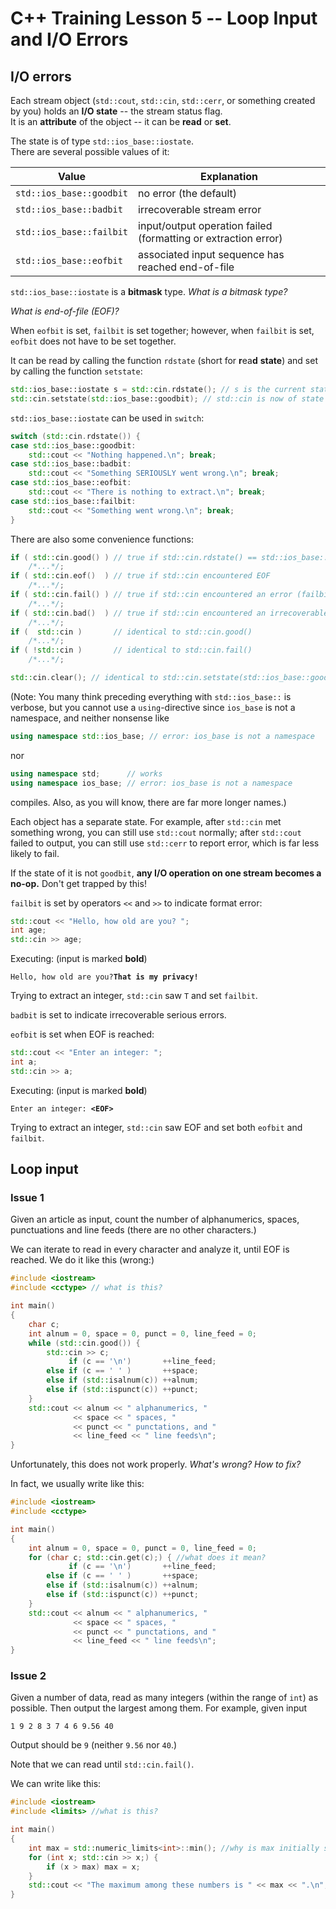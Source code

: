 # C++ Training Lesson 5 -- Loop Input and I/O Errors

## I/O errors

Each stream object (`std::cout`, `std::cin`, `std::cerr`, or something created by you) holds an **I/O state** 
-- the stream status flag.  
It is an **attribute** of the object -- it can be **read** or **set**.

The state is of type ``std::ios_base::iostate``.  
There are several possible values of it:

Value | Explanation
--- | ---
``std::ios_base::goodbit`` | no error (the default)
``std::ios_base::badbit`` | irrecoverable stream error
``std::ios_base::failbit`` | input/output operation failed (formatting or extraction error)
``std::ios_base::eofbit`` | associated input sequence has reached end-of-file

`std::ios_base::iostate` is a **bitmask** type. *What is a bitmask type?*

*What is end-of-file (EOF)?*

When ``eofbit`` is set, ``failbit`` is set together;
however, when ``failbit`` is set, ``eofbit`` does not have to be set together.

It can be read by calling the function ``rdstate`` (short for **r**ea**d** **state**)
and set by calling the function ``setstate``:

```C++
std::ios_base::iostate s = std::cin.rdstate(); // s is the current state of std::cin
std::cin.setstate(std::ios_base::goodbit); // std::cin is now of state goodbit
```

``std::ios_base::iostate`` can be used in `switch`:

```C++
switch (std::cin.rdstate()) {
case std::ios_base::goodbit:
    std::cout << "Nothing happened.\n"; break;
case std::ios_base::badbit:
    std::cout << "Something SERIOUSLY went wrong.\n"; break;
case std::ios_base::eofbit:
    std::cout << "There is nothing to extract.\n"; break;
case std::ios_base::failbit:
    std::cout << "Something went wrong.\n"; break;
}
```

There are also some convenience functions:

```C++
if ( std::cin.good() ) // true if std::cin.rdstate() == std::ios_base::goodbit
    /*...*/;
if ( std::cin.eof()  ) // true if std::cin encountered EOF
    /*...*/;
if ( std::cin.fail() ) // true if std::cin encountered an error (failbit or badbit is set)
    /*...*/;
if ( std::cin.bad()  ) // true if std::cin encountered an irrecoverable error (badbit is set)
    /*...*/;
if (  std::cin )       // identical to std::cin.good()
    /*...*/;
if ( !std::cin )       // identical to std::cin.fail()
    /*...*/;

std::cin.clear(); // identical to std::cin.setstate(std::ios_base::goodbit);
```

(Note: You many think preceding everything with ``std::ios_base::`` is verbose,
but you cannot use a `using`-directive
since ``ios_base`` is not a namespace, and neither nonsense like
```C++
using namespace std::ios_base; // error: ios_base is not a namespace
```
nor
```C++
using namespace std;      // works
using namespace ios_base; // error: ios_base is not a namespace
```
compiles. Also, as you will know, there are far more longer names.)

Each object has a separate state.
For example, after ``std::cin`` met something wrong, you can still use ``std::cout`` normally;
after ``std::cout`` failed to output, you can still use ``std::cerr`` to report error,
which is far less likely to fail.

If the state of it is not ``goodbit``, **any I/O operation on one stream becomes a no-op.**
Don't get trapped by this!

``failbit`` is set by operators ``<<`` and ``>>`` to indicate format error:

```C++
std::cout << "Hello, how old are you? ";
int age;
std::cin >> age;
```

Executing: (input is marked **bold**)

``Hello, how old are you?``**``That is my privacy!``**

Trying to extract an integer,
`std::cin` saw `T` and set `failbit`.

`badbit` is set to indicate irrecoverable serious errors.

`eofbit` is set when EOF is reached:

```C++
std::cout << "Enter an integer: ";
int a;
std::cin >> a;
```

Executing: (input is marked **bold**)

`Enter an integer: `**`<EOF>`**

Trying to extract an integer,
`std::cin` saw EOF and set both `eofbit` and `failbit`.

## Loop input

### Issue 1

Given an article as input,
count the number of alphanumerics, spaces, punctuations and line feeds
(there are no other characters.)

We can iterate to read in every character and analyze it,
until EOF is reached. We do it like this (wrong:)

```C++
#include <iostream>
#include <cctype> // what is this?

int main()
{
    char c;
    int alnum = 0, space = 0, punct = 0, line_feed = 0;
    while (std::cin.good()) {
        std::cin >> c;
             if (c == '\n')       ++line_feed;
        else if (c == ' ' )       ++space;
        else if (std::isalnum(c)) ++alnum;
        else if (std::ispunct(c)) ++punct;
    }
    std::cout << alnum << " alphanumerics, "
              << space << " spaces, "
              << punct << " punctations, and "
              << line_feed << " line feeds\n";
}
```

Unfortunately, this does not work properly.
*What's wrong? How to fix?*

In fact, we usually write like this:

```C++
#include <iostream>
#include <cctype>

int main()
{
    int alnum = 0, space = 0, punct = 0, line_feed = 0;
    for (char c; std::cin.get(c);) { //what does it mean?
             if (c == '\n')       ++line_feed;
        else if (c == ' ' )       ++space;
        else if (std::isalnum(c)) ++alnum;
        else if (std::ispunct(c)) ++punct;
    }
    std::cout << alnum << " alphanumerics, "
              << space << " spaces, "
              << punct << " punctations, and "
              << line_feed << " line feeds\n";
}
```

### Issue 2

Given a number of data, read as many integers
(within the range of `int`)
as possible.
Then output the largest among them.
For example, given input

```
1 9 2 8 3 7 4 6 9.56 40
```

Output should be `9` (neither `9.56` nor `40`.)

Note that we can read until `std::cin.fail()`.

We can write like this:

```C++
#include <iostream>
#include <limits> //what is this?

int main()
{
    int max = std::numeric_limits<int>::min(); //why is max initially set to the minimum possible value?
    for (int x; std::cin >> x;) {
        if (x > max) max = x;
    }
    std::cout << "The maximum among these numbers is " << max << ".\n";
}
```
